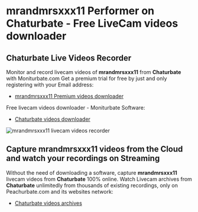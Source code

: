 # mrandmrsxxx11 Performer on Chaturbate - Free LiveCam videos downloader

## Chaturbate Live Videos Recorder

Monitor and record livecam videos of **mrandmrsxxx11** from **Chaturbate** with Moniturbate.com
Get a premium trial for free by just and only registering with your Email address:
* [mrandmrsxxx11 Premium videos downloader](https://moniturbate.com/request-demo-licence-key.html)

Free livecam videos downloader - Moniturbate Software:
* [Chaturbate videos downloader](https://moniturbate.com/moniturbate-download-software.html)

![mrandmrsxxx11 livecam videos recorder](https://peachurnet.com/templates/moniturbate-software.png)


## Capture mrandmrsxxx11 videos from the Cloud and watch your recordings on Streaming

Without the need of downloading a software, capture **mrandmrsxxx11** livecam videos from **Chaturbate** 100% online.
Watch Livecam archives from **Chaturbate** unlimitedly from thousands of existing recordings, only on Peachurbate.com and its websites network:
* [Chaturbate videos archives](https://peachurnet.com/)